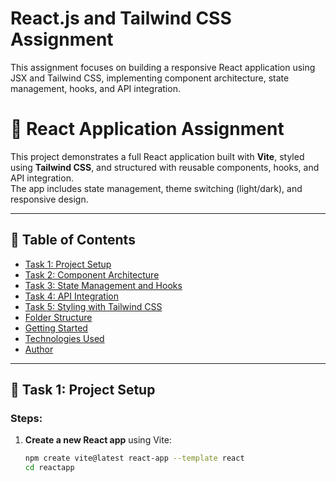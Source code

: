 # React.js and Tailwind CSS Assignment

This assignment focuses on building a responsive React application using JSX and Tailwind CSS, implementing component architecture, state management, hooks, and API integration.

# 🧠 React Application Assignment

This project demonstrates a full React application built with **Vite**, styled using **Tailwind CSS**, and structured with reusable components, hooks, and API integration.  
The app includes state management, theme switching (light/dark), and responsive design.

---

## 🚀 Table of Contents
- [Task 1: Project Setup](#task-1-project-setup)
- [Task 2: Component Architecture](#task-2-component-architecture)
- [Task 3: State Management and Hooks](#task-3-state-management-and-hooks)
- [Task 4: API Integration](#task-4-api-integration)
- [Task 5: Styling with Tailwind CSS](#task-5-styling-with-tailwind-css)
- [Folder Structure](#folder-structure)
- [Getting Started](#getting-started)
- [Technologies Used](#technologies-used)
- [Author](#author)

---

## 🧩 Task 1: Project Setup

### Steps:
1. **Create a new React app** using Vite:
   ```bash
   npm create vite@latest react-app --template react
   cd reactapp

   
